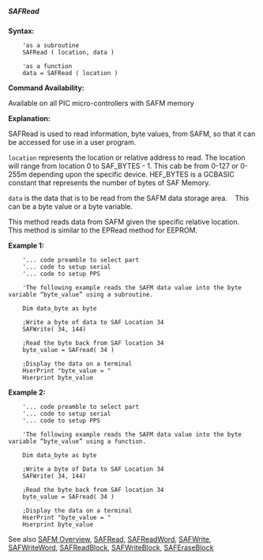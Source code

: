 <div class="section">

<div class="titlepage">

<div>

<div>

##### <span id="safread"></span>SAFRead

</div>

</div>

</div>

<span class="strong">**Syntax:**</span>

``` screen
    'as a subroutine
    SAFRead ( location, data )

    'as a function
    data = SAFRead ( location )
```

<span class="strong">**Command Availability:**</span>

Available on all PIC micro-controllers with SAFM memory

<span class="strong">**Explanation:**</span>  
  
SAFRead is used to read information, byte values, from SAFM, so that it
can be accessed for use in a user program.  
  
`location` represents the location or relative address to read. The
location will range from location 0 to SAF\_BYTES - 1. This cab be from
0-127 or 0-255m depending upon the specific device. HEF\_BYTES is a
GCBASIC constant that represents the number of bytes of SAF Memory.     
  
`data` is the data that is to be read from the SAFM data storage
area.    This can be a byte value or a byte variable.  
  
This method reads data from SAFM given the specific relative
location.    This method is similar to the EPRead method for EEPROM.  
  
<span class="strong">**Example 1:**</span>

``` screen
    '... code preamble to select part
    '... code to setup serial
    '... code to setup PPS

    'The following example reads the SAFM data value into the byte variable “byte_value” using a subroutine.

    Dim data_byte as byte

    ;Write a byte of data to SAF Location 34
    SAFWrite( 34, 144)

    ;Read the byte back from SAF location 34
    byte_value = SAFread( 34 )

    ;Display the data on a terminal
    HserPrint "byte_value = "
    Hserprint byte_value
```

  
  
<span class="strong">**Example 2:**</span>

``` screen
    '... code preamble to select part
    '... code to setup serial
    '... code to setup PPS

    'The following example reads the SAFM data value into the byte variable “byte_value” using a function.

    Dim data_byte as byte

    ;Write a byte of Data to SAF Location 34
    SAFWrite( 34, 144)

    ;Read the byte back from SAF location 34
    byte_value = SAFread( 34 )

    ;Display the data on a terminal
    HserPrint "byte_value = "
    Hserprint byte_value
```

  
  
See also
<a href="safm_overview" class="link" title="SAFM Overview">SAFM Overview</a>,
<a href="safread" class="link" title="SAFRead">SAFRead</a>,
<a href="safreadword" class="link" title="SAFReadWord">SAFReadWord</a>,
<a href="safwrite" class="link" title="SAFWrite">SAFWrite</a>,
<a href="safwriteword" class="link" title="SAFWriteWord">SAFWriteWord</a>,
<a href="safreadblock" class="link" title="SAFReadBlock">SAFReadBlock</a>,
<a href="safwriteblock" class="link" title="SAFWriteBlock">SAFWriteBlock</a>,
<a href="saferaseblock" class="link" title="SAFEraseBlock">SAFEraseBlock</a>

</div>
